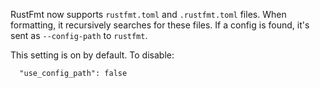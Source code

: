 RustFmt now supports `rustfmt.toml` and `.rustfmt.toml` files. When formatting,
it recursively searches for these files. If a config is found, it's sent as
`--config-path` to `rustfmt`.

This setting is on by default. To disable:

```sublime-settings
  "use_config_path": false
```
